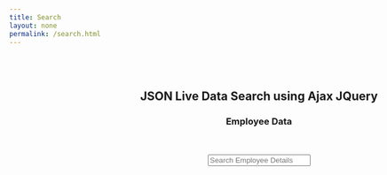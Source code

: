 ```yaml
---
title: Search
layout: none
permalink: /search.html
---
```


<!DOCTYPE html>
<html>
 <head>
  <title>Webslesson Tutorial | Search HTML Table Data by using JQuery</title>
  <script src="https://ajax.googleapis.com/ajax/libs/jquery/3.1.0/jquery.min.js"></script>
  <link rel="stylesheet" href="https://maxcdn.bootstrapcdn.com/bootstrap/3.3.6/css/bootstrap.min.css" />
  <script src="https://maxcdn.bootstrapcdn.com/bootstrap/3.3.7/js/bootstrap.min.js"></script>
  <style>
  #result {
   position: absolute;
   width: 100%;
   max-width:870px;
   cursor: pointer;
   overflow-y: auto;
   max-height: 400px;
   box-sizing: border-box;
   z-index: 1001;
  }
  .link-class:hover{
   background-color:#f1f1f1;
  }
  </style>
 </head>
 <body>
  <br /><br />
  <div class="container" style="width:900px;">
   <h2 align="center">JSON Live Data Search using Ajax JQuery</h2>
   <h3 align="center">Employee Data</h3>   
   <br /><br />
   <div align="center">
    <input type="text" name="search" id="search" placeholder="Search Employee Details" class="form-control" />
   </div>
   <ul class="list-group" id="result"></ul>
   <br />
  </div>
 </body>
</html>

<script>
$(document).ready(function(){
 $.ajaxSetup({ cache: false });
 $('#search').keyup(function(){
  $('#result').html('');
  $('#state').val('');
  var searchField = $('#search').val();
  var expression = new RegExp(searchField, "i");
  $.getJSON('data.json', function(data) {
   $.each(data, function(key, value){
    if (value.name.search(expression) != -1 || value.location.search(expression) != -1)
    {
     $('#result').append('<li class="list-group-item link-class"><img src="'+value.image+'" height="40" width="40" class="img-thumbnail" /> '+value.name+' | <span class="text-muted">'+value.location+'</span></li>');
    }
   });   
  });
 });
 
 $('#result').on('click', 'li', function() {
  var click_text = $(this).text().split('|');
  $('#search').val($.trim(click_text[0]));
  $("#result").html('');
 });
});
</script>